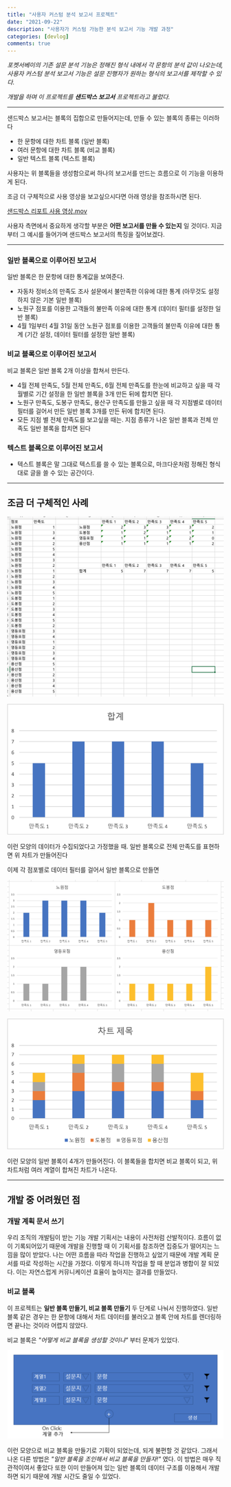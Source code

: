 ```yaml
---
title: "사용자 커스텀 분석 보고서 프로젝트"
date: "2021-09-22"
description: "사용자가 커스텀 가능한 분석 보고서 기능 개발 과정"
categories: [devlog]
comments: true
---
```


_포켓서베이의 기존 설문 분석 기능은 정해진 형식 내에서 각 문항의 분석 값이 나오는데, 사용자 커스텀 분석 보고서 기능은 설문 진행자가 원하는 형식의 보고서를 제작할 수 있다._

_개발을 하며 이 프로젝트를 **샌드박스 보고서** 프로젝트라고 불렀다._

---

샌드박스 보고서는 블록의 집합으로 만들어지는데, 만들 수 있는 블록의 종류는 이러하다

- 한 문항에 대한 차트 블록 (일반 블록)
- 여러 문항에 대한 차트 블록 (비교 블록)
- 일반 텍스트 블록 (텍스트 블록)

사용자는 위 블록들을 생성함으로써 하나의 보고서를 만드는 흐름으로 이 기능을 이용하게 된다.

조금 더 구체적으로 사용 영상을 보고싶으시다면 아래 영상을 참조하시면 된다.

[샌드박스 리포트 사용 영상.mov](https://drive.google.com/file/d/1mOdwPUf0acVkgePiNigSn38zGEOCSrSa/view?usp=drivesdk)

사용자 측면에서 중요하게 생각할 부분은 **어떤 보고서를 만들 수 있는지** 일 것이다. 지금부터 그 예시를 들어가며 샌드박스 보고서의 특징을 짚어보겠다.

---

### 일반 블록으로 이루어진 보고서

일반 블록은 한 문항에 대한 통계값을 보여준다.

- 자동차 정비소의 만족도 조사 설문에서 불만족한 이유에 대한 통계
  (아무것도 설정하지 않은 기본 일반 블록)
- 노원구 점포를 이용한 고객들의 불만족 이유에 대한 통계
  (데이터 필터를 설정한 일반 블록)
- 4월 1일부터 4월 31일 동안 노원구 점포를 이용한 고객들의 불만족 이유에 대한 통계
  (기간 설정, 데이터 필터를 설정한 일반 블록)

### 비교 블록으로 이루어진 보고서

비교 블록은 일반 블록 2개 이상을 합쳐서 만든다.

- 4월 전체 만족도, 5월 전체 만족도, 6월 전체 만족도를 한눈에 비교하고 싶을 때
  각 월별로 기간 설정을 한 일반 블록을 3개 만든 뒤에 합치면 된다.
- 노원구 만족도, 도봉구 만족도, 용산구 만족도를 만들고 싶을 때
  각 지점별로 데이터 필터를 걸어서 만든 일반 블록 3개를 만든 뒤에 합치면 된다.
- 모든 지점 별 전체 만족도를 보고싶을 때는. 지점 종류가 나온 일반 블록과 전체 만족도 일반 블록을 합치면 된다

### 텍스트 블록으로 이루어진 보고서

- 텍스트 블록은 말 그대로 텍스트를 쓸 수 있는 블록으로, 마크다운처럼 정해진 형식대로 글을 쓸 수 있는 공간이다.

---

## 조금 더 구체적인 사례

![sandbox1](../static/images/sandbox1.png)

![sandbox2](../static/images/sandbox2.png)

이런 모양의 데이터가 수집되었다고 가정했을 때. 일반 블록으로 전체 만족도를 표현하면 위 차트가 만들어진다

이제 각 점포별로 데이터 필터를 걸어서 일반 블록으로 만들면

![sandbox3](../static/images/sandbox3.png)

![sandbox4](../static/images/sandbox4.png)

이런 모양의 일반 블록이 4개가 만들어진다. 이 블록들을 합치면 비교 블록이 되고, 위 차트처럼 여러 계열이 합쳐진 차트가 나온다.

---

## 개발 중 어려웠던 점

### 개발 계획 문서 쓰기

우리 조직의 개발팀이 받는 기능 개발 기획서는 내용이 사전처럼 산발적이다. 흐름이 없이 기록되어있기 때문에 개발을 진행할 때 이 기획서를 참조하면 집중도가 떨어지는 느낌을 많이 받았다. 나는 어떤 흐름을 따라 작업을 진행하고 싶었기 때문에 개발 계획 문서를 따로 작성하는 시간을 가졌다. 이렇게 하니까 작업을 할 때 분업과 병합이 잘 되었다. 이는 자연스럽게 커뮤니케이션 효율이 높아지는 결과를 만들었다.

### 비교 블록

이 프로젝트는 **일반 블록 만들기, 비교 블록 만들기** 두 단계로 나눠서 진행하였다. 일반 블록 같은 경우는 한 문항에 대해서 차트 데이터를 불러오고 블록 안에 차트를 렌더링하면 끝나는 것이라 어렵지 않았다.

비교 블록은 _"어떻게 비교 블록을 생성할 것이냐"_ 부터 문제가 있었다.

![sandbox5](../static/images/sandbox5.png)

이런 모양으로 비교 블록을 만들기로 기획이 되었는데, 되게 불편할 것 같았다. 그래서 나온 다른 방법은 _"일반 블록을 조인해서 비교 블록을 만들자!"_ 였다. 이 방법은 매우 직관적이여서 좋았다 또한 이미 만들어져 있는 일반 블록의 데이터 구조를 이용해서 개발하면 되기 때문에 개발 시간도 줄일 수 있었다.

